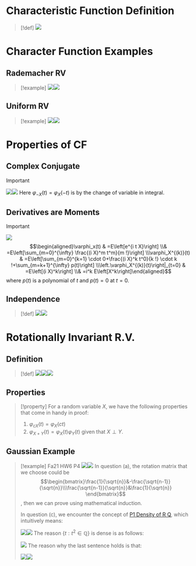 # Characteristic Function Definition
> [!def]
> ![](Characteristic_Functions.assets/image-20240315231507475.png)



# Character Function Examples
## Rademacher RV
> [!example]
> ![](Characteristic_Functions.assets/image-20240316101129126.png)![](Characteristic_Functions.assets/image-20240316101141253.png)



## Uniform RV
> [!example]
> ![](Characteristic_Functions.assets/image-20240316101151380.png)![](Characteristic_Functions.assets/image-20240316101259852.png)




# Properties of CF
## Complex Conjugate
> [!important]
> ![](Characteristic_Functions.assets/image-20240316104027848.png)![](Characteristic_Functions.assets/image-20240316104036601.png)
> Here $\varphi_{-X}(t)=\varphi_X(-t)$ is by the change of variable in integral.


## Derivatives are Moments
> [!important]
> ![](Characteristic_Functions.assets/image-20240316105851388.png)
> $$\begin{aligned}\varphi_x(t) & =E\left[e^{i t X}\right] \\& =E\left[\sum_{m=0}^{\infty} \frac{(i X)^m t^m}{m !}\right] \\\varphi_X^{(k)}(t) & =E\left[\sum_{m=0}^{k=1} \cdot 0+\frac{(i X)^k t^0}{k !} \cdot k !+\sum_{m=k+1}^{\infty} p(t)\right] \\\left.\varphi_X^{(k)}(t)\right|_{t=0} & =E\left[(i X)^k\right] \\& =i^k E\left[X^k\right]\end{aligned}$$ where $p(t)$ is a polynomial of $t$ and $p(t)=0$ at $t=0$.


## Independence
> [!def]
> ![](Characteristic_Functions.assets/image-20240316110023203.png)![](Characteristic_Functions.assets/image-20240316110044670.png)



# Rotationally Invariant R.V.
## Definition
> [!def]
> ![](Characteristic_Functions.assets/image-20240316110347961.png)![](Characteristic_Functions.assets/image-20240316110415777.png)![](Characteristic_Functions.assets/image-20240316134856722.png)


## Properties
> [!property]
> For a random variable $X$, we have the following properties that come in handy in proof:
> 1. $\varphi_{cX}(t)=\varphi_X(ct)$
> 2. $\varphi_{X+Y}(t)=\varphi_X(t)\varphi_Y(t)$ given that $X\perp Y$.


## Gaussian Example
> [!example] Fa21 HW6 P4
> ![](Characteristic_Functions.assets/image-20240316132824386.png)![](Characteristic_Functions.assets/image-20240316154600667.png)
> In question (a), the rotation matrix that we choose could be $$\begin{bmatrix}\frac{1}{\sqrt{n}}&-\frac{\sqrt{n-1}}{\sqrt{n}}\\\frac{\sqrt{n-1}}{\sqrt{n}}&\frac{1}{\sqrt{n}} \end{bmatrix}$$, then we can prove using mathematical induction.
> 
> In question (c), we encounter the concept of [P1 Density of R Q](../../../../Mathematics/Analysis/18_100A_Real_Analysis/L5_L6__Properties_of_Real_Numbers__Sequence_and_Limits__Basic_Topology.md#P1%20Density%20of%20R%20Q), which intuitively means:
> 
> ![](Characteristic_Functions.assets/image-20240316160722736.png)![](Characteristic_Functions.assets/image-20240316155555469.png)
> The reason $\{t:t^{2}\in\mathbb{Q}\}$ is dense is as follows:
> 
> ![](Characteristic_Functions.assets/image-20240316160342568.png)
> The reason why the last sentence holds is that:
> 
> ![](Characteristic_Functions.assets/image-20240316160916100.png)![](Characteristic_Functions.assets/image-20240316160924254.png)














